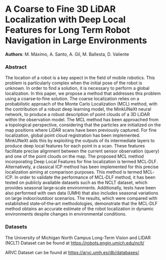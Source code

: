 # A Coarse to Fine 3D LiDAR Localization with Deep Local Features for Long Term Robot Navigation in Large Environments

**Authors**:  M. Máximo, A. Santo, A. Gil, M. Ballesta, D. Valiente
### Abstract
The location of a robot is a key aspect in the field of mobile robotics. This problem is particularly complex when the initial pose of the robot is unknown. In order to find a solution, it is necessary to perform a global localization. In this paper, we propose a method that addresses this problem using a coarse‐to‐fine solution. The coarse localization relies on a probabilistic approach of the Monte Carlo Localization (MCL) method, with the contribution of a robust deep learning model, the MinkUNeXt neural network, to produce a robust description of point clouds of a 3D LiDAR within the observation model. The MCL method has been approached from a topological perspective, considering that the particles are initialized on the map positions where LiDAR scans have been previously captured. For fine localization, global point cloud registration has been implemented. MinkUNeXt aids this by exploiting the outputs of its intermediate layers to produce deep local features for each point in a scan. These features facilitate precise alignment between the current sensor observation (query) and one of the point clouds on the map. The proposed MCL method incorporating Deep Local Features for fine localization is termed MCL‐DLF. Alternatively, a classical ICP method has been implemented for this precise localization aiming at comparison purposes. This method is termed MCL‐ICP. In order to validate the performance of MCL‐DLF method, it has been tested on publicly available datasets such as the NCLT dataset, which provides seasonal large‐scale environments. Additionally, tests have been also performed with own data (UMH) that also includes seasonal variations on large indoor/outdoor scenarios. The results, which were compared with established state‐of‐the‐art methodologies, demonstrate that the MCL‐DLF method obtains an accurate estimate of the robot localization in dynamic environments despite changes in environmental conditions.

### Datasets
The University of Michigan North Campus Long-Term Vision and LIDAR (NCLT) Dataset can be found at https://robots.engin.umich.edu/nclt/

ARVC Dataset can be found at https://arvc.umh.es/db/databases/


